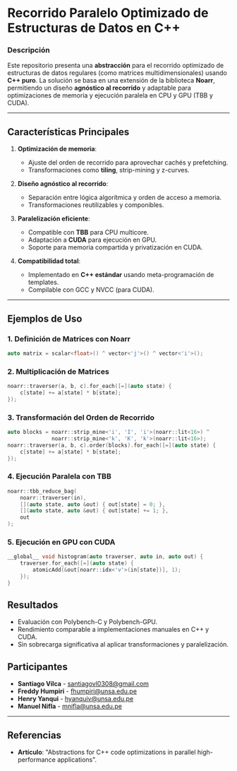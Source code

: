 # Recorrido Paralelo Optimizado de Estructuras de Datos en C++

### **Descripción**
Este repositorio presenta una **abstracción** para el recorrido optimizado de estructuras de datos regulares (como matrices multidimensionales) usando **C++ puro**. La solución se basa en una extensión de la biblioteca **Noarr**, permitiendo un diseño **agnóstico al recorrido** y adaptable para optimizaciones de memoria y ejecución paralela en CPU y GPU (TBB y CUDA).

---

## **Características Principales**
1. **Optimización de memoria**:
   - Ajuste del orden de recorrido para aprovechar cachés y prefetching.
   - Transformaciones como **tiling**, strip-mining y z-curves.

2. **Diseño agnóstico al recorrido**:
   - Separación entre lógica algorítmica y orden de acceso a memoria.
   - Transformaciones reutilizables y componibles.

3. **Paralelización eficiente**:
   - Compatible con **TBB** para CPU multicore.
   - Adaptación a **CUDA** para ejecución en GPU.
   - Soporte para memoria compartida y privatización en CUDA.

4. **Compatibilidad total**:
   - Implementado en **C++ estándar** usando meta-programación de templates.
   - Compilable con GCC y NVCC (para CUDA).

---

## **Ejemplos de Uso**

### **1. Definición de Matrices con Noarr**
```cpp
auto matrix = scalar<float>() ^ vector<'j'>() ^ vector<'i'>();
```
### **2. Multiplicación de Matrices**
```cpp
noarr::traverser(a, b, c).for_each([=](auto state) {
    c[state] += a[state] * b[state];
});

```

### **3. Transformación del Orden de Recorrido**
```cpp
auto blocks = noarr::strip_mine<'i', 'I', 'i'>(noarr::lit<16>) ^
              noarr::strip_mine<'k', 'K', 'k'>(noarr::lit<16>);
noarr::traverser(a, b, c).order(blocks).for_each([=](auto state) {
    c[state] += a[state] * b[state];
});
```

### **4. Ejecución Paralela con TBB**
```cpp
noarr::tbb_reduce_bag(
    noarr::traverser(in),
    [](auto state, auto &out) { out[state] = 0; },
    [](auto state, auto &out) { out[state] += 1; },
    out
);
```

### **5. Ejecución en GPU con CUDA**

```cpp
__global__ void histogram(auto traverser, auto in, auto out) {
    traverser.for_each([=](auto state) {
        atomicAdd(&out[noarr::idx<'v'>(in[state])], 1);
    });
}
```

## **Resultados**

   - Evaluación con Polybench-C y Polybench-GPU.
   - Rendimiento comparable a implementaciones manuales en C++ y CUDA.
   - Sin sobrecarga significativa al aplicar transformaciones y paralelización.

## **Participantes**

- **Santiago Vilca** - [santiagovl0308@gmail.com](mailto:santiagovl0308@gmail.com)  
- **Freddy Humpiri** - [fhumpiri@unsa.edu.pe](mailto:fhumpiri@unsa.edu.pe)  
- **Henry Yanqui** - [hyanquiv@unsa.edu.pe](mailto:hyanquiv@unsa.edu.pe)  
- **Manuel Nifla** - [mnifla@unsa.edu.pe](mailto:mnifla@unsa.edu.pe)

---

## **Referencias**
- **Artículo**: "Abstractions for C++ code optimizations in parallel high-performance applications".
